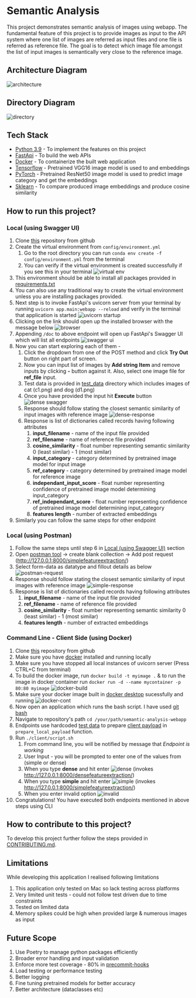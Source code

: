 # Semantic Analysis
This project demonstrates semantic analysis of images using webapp. 
The fundamental feature of this project is to provide images as input to the API system where one list of images are referred as input files and one file is referred as reference file. 
The goal is to detect which image file amongst the list of input images is semantically very close to the reference image.



## Architecture Diagram

![architecture](local_data/documentation/architecture.png)

## Directory Diagram

![directory](local_data/documentation/directory.png)

## Tech Stack
- [Python 3.9](https://www.python.org/downloads/release/python-390/) - To implement the features on this project 
- [FastApi](https://fastapi.tiangolo.com/) - To build the web APIs
- [Docker](https://www.docker.com/) - To containerize the built web application
- [Tensorflow](https://www.tensorflow.org/api_docs/python/tf/keras/applications/VGG16) - Pretrained VGG16 image model is used to and embeddings
- [PyTorch](https://pytorch.org/vision/stable/models.html) - Pretrained ResNet50 image model is used to predict image category and get the embeddings
- [Sklearn](https://scikit-learn.org/stable/modules/generated/sklearn.metrics.pairwise.cosine_similarity.html) - To compare produced image embeddings and produce cosine similarity


## How to run this project?

### Local (using Swagger UI)
1. Clone [this](https://github.com/thakareakshay1709/semantic-analysis-webapp.git) repository from github
2. Create the virtual environment from `config/environment.yml`
   1. Go to the root directory you can run `conda env create -f config/environment.yml` from the terminal
   2. You can verify if the virtual environment is created successfully if you see this in your terminal ![virtual env](local_data/documentation/venv.png)
3. This environment should be able to install all packages provided in [requirements.txt](config/requirements.txt)
4. You can also use any traditional way to create the virtual environment unless you are installing packages provided.
5. Next step is to invoke FastApi's uvicorn server from your terminal by running `uvicorn app.main:webapp --reload` and verify in the terminal that application is started ![uvicorn startup](local_data/documentation/uvicorn_server.png)
6. Clicking on the link should open up the installed browser with the message below ![browser](local_data/documentation/browser.png)
7. Appending `/doc` to above endpoint will open up FastApi's Swagger UI which will list all endpoints ![swagger ui](local_data/documentation/swagger_ui.png)
8. Now you can start exploring each of them -
   1. Click the dropdown from one of the POST method and click **Try Out** button on right part of screen.
   2. Now you can input list of images by **Add string Item** and remove inputs by clicking **-** button against it. Also, select one image file for **ref_file** input. 
   3. Test data is provided in [test_data](local_data/test_data) directory which includes images of cat (c1.png) and dog (d1.png)
   4. Once you have provided the input hit **Execute** button ![dense swagger](local_data/documentation/dense_api_swagger_ui.png)
   5. Response should follow stating the closest semantic similarity of input images with reference image ![dense-response](local_data/documentation/dense_res_swagger.png)
   6. Response is list of dictionaries called records having following attributes
      1. **input_filename** - name of the input file provided
      2. **ref_filename** - name of reference file provided
      3. **cosine_similarity** - float number representing semantic similarity 0 (least similar) - 1 (most similar)
      4. **input_category** - category determined by pretrained image model for input image
      5. **ref_category** - category determined by pretrained image model for reference image
      6. **independant_input_score** - float number representing confidence of pretrained image model determining input_category
      7. **ref_independant_score** - float number representing confidence of pretrained image model determining input_category
      8. **features length** - number of extracted embeddings
9. Similarly you can follow the same steps for other endpoint

### Local (using Postman)
1. Follow the same steps until step 6 in [Local (using Swagger UI)](#local-using-swagger-ui) section
2. Open [postman tool](https://www.postman.com/) -> create blank collection -> Add post request (http://127.0.0.1:8000/simplefeatureextraction/)
3. Select form-data as datatype and fillout details as below ![postman-request](local_data/documentation/postman_request.png)
4. Response should follow stating the closest semantic similarity of input images with reference image ![simple-response](local_data/documentation/postman_response.png)
5. Response is list of dictionaries called records having following attributes
   1. **input_filename** - name of the input file provided
   2. **ref_filename** - name of reference file provided
   3. **cosine_similarity** - float number representing semantic similarity 0 (least similar) - 1 (most similar)
   4. **features length** - number of extracted embeddings

### Command Line - Client Side (using Docker)
1. Clone [this](https://github.com/thakareakshay1709/semantic-analysis-webapp.git) repository from github
2. Make sure you have [docker](https://www.docker.com/) installed and running locally
3. Make sure you have stopped all local instances of uvicorn server (Press CTRL+C from terminal)
4. To build the docker image, run `docker build -t myimage .` & to run the image in docker container run `docker run -d --name mycontainer -p 80:80 myimage` ![docker-build](local_data/documentation/docker_build.png)
5. Make sure your docker image built in [docker desktop](https://www.docker.com/products/docker-desktop/) sucessfully and running ![docker-cont](local_data/documentation/docker_container.png)
6. Now open an application which runs the bash script. I have used [git bash](https://git-scm.com/downloads)
7. Navigate to repository's path `cd /your/path/semantic-analysis-webapp`
8. Endpoints use hardcoded [test data](local_data/test_data) to prepare [client payload](client/run.py) in `prepare_local_payload` function.
9. Run `./client/script.sh`
   1. From command line, you will be notified by message that *Endpoint is working*
   2. User Input - you will be prompted to enter one of the values from (simple or dense)
   3. When you type **dense** and hit enter ![dense](local_data/documentation/dense.png) (invokes http://127.0.0.1:8000/densefeatureextraction/)
   4. When you type **simple** and hit enter ![simple](local_data/documentation/simple.png) (invokes http://127.0.0.1:8000/simplefeatureextraction/)
   5. When you enter invalid option ![invalid](local_data/documentation/invalid_option.png)
10. Congratulations! You have executed both endpoints mentioned in above steps using CLI


## How to contribute to this project?

To develop this project further follow the steps provided in [CONTRIBUTING.md](CONTRIBUTING.md).

## Limitations
While developing this application I realised following limitations

1. This application only tested on Mac so lack testing across platforms
2. Very limited unit tests - could not follow test driven due to time constraints
3. Tested on limited data
4. Memory spikes could be high when provided large & numerous images as input


## Future Scope

1. Use Poetry to manage python packages efficiently
2. Broader error handling and input validation
3. Enforce more test coverage - 80% in [precommit-hooks](.pre-commit-config.yaml)
4. Load testing or performance testing
5. Better logging
6. Fine tuning pretrained models for better accuracy
7. Better architecture (dataclasses etc)